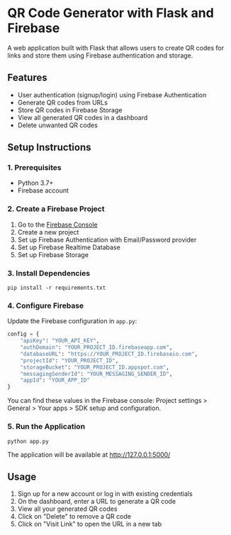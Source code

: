 # QR Code Generator with Flask and Firebase

A web application built with Flask that allows users to create QR codes for links and store them using Firebase authentication and storage.

## Features
- User authentication (signup/login) using Firebase Authentication
- Generate QR codes from URLs
- Store QR codes in Firebase Storage
- View all generated QR codes in a dashboard
- Delete unwanted QR codes

## Setup Instructions

### 1. Prerequisites
- Python 3.7+
- Firebase account

### 2. Create a Firebase Project
1. Go to the [Firebase Console](https://console.firebase.google.com/)
2. Create a new project
3. Set up Firebase Authentication with Email/Password provider
4. Set up Firebase Realtime Database
5. Set up Firebase Storage

### 3. Install Dependencies
```
pip install -r requirements.txt
```

### 4. Configure Firebase
Update the Firebase configuration in `app.py`:

```python
config = {
    "apiKey": "YOUR_API_KEY",
    "authDomain": "YOUR_PROJECT_ID.firebaseapp.com",
    "databaseURL": "https://YOUR_PROJECT_ID.firebaseio.com",
    "projectId": "YOUR_PROJECT_ID",
    "storageBucket": "YOUR_PROJECT_ID.appspot.com",
    "messagingSenderId": "YOUR_MESSAGING_SENDER_ID",
    "appId": "YOUR_APP_ID"
}
```

You can find these values in the Firebase console: Project settings > General > Your apps > SDK setup and configuration.

### 5. Run the Application
```
python app.py
```

The application will be available at http://127.0.0.1:5000/

## Usage
1. Sign up for a new account or log in with existing credentials
2. On the dashboard, enter a URL to generate a QR code
3. View all your generated QR codes
4. Click on "Delete" to remove a QR code
5. Click on "Visit Link" to open the URL in a new tab
